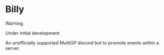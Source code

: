 # Billy

> [!WARNING]
> Under initial development

An unofficially supported MultiGP discord bot to promote events within a server.